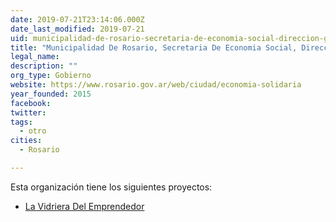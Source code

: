 ```yaml
---
date: 2019-07-21T23:14:06.000Z
date_last_modified: 2019-07-21
uid: municipalidad-de-rosario-secretaria-de-economia-social-direccion-general-de-desarrollo-de-la-economia-social
title: "Municipalidad De Rosario, Secretaria De Economia Social, Dirección General De Desarrollo De La Economía Social"
legal_name: 
description: ""
org_type: Gobierno
website: https://www.rosario.gov.ar/web/ciudad/economia-solidaria
year_founded: 2015
facebook: 
twitter: 
tags:
  - otro
cities: 
  - Rosario

---
```


Esta organización tiene los siguientes proyectos:

- [La Vidriera Del Emprendedor](/proyectos/la-vidriera-del-emprendedor)
